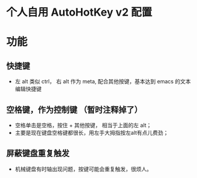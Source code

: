 # 个人自用 AutoHotKey v2 配置

# 功能
## 快捷键
- 左 alt 类似 ctrl， 右 alt 作为 meta, 配合其他按键，基本达到 emacs 的文本编辑快捷键
## 空格键，作为控制键 （暂时注释掉了）
- 空格单击是空格，按住 + 其他按键， 相当于上面的左 alt；
- 主要是现在键盘空格键都很长，用左手大拇指按左alt有点儿费劲；

## 屏蔽键盘重复触发
- 机械键盘有时轴出现问题，按键可能会重复触发，很烦人。